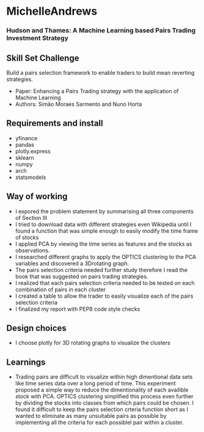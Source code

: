 # MichelleAndrews
### Hudson and Thames: A Machine Learning based Pairs Trading Investment Strategy

## Skill Set Challenge
Build a pairs selection framework to enable traders to build mean reverting strategies.
- Paper: Enhancing a Pairs Trading strategy with the application of Machine Learning
- Authors: Simão Moraes Sarmento and Nuno Horta

## Requirements and install
- yfinance
- pandas
- plotly.express
- sklearn
- numpy
- arch
- statsmodels

## Way of working

- I expored the problem statement by summarising all three components of Section III
- I tried to download data with different strategies even Wikipedia until I found a function that was simple enough to easily modify the time frame of stocks
- I applied PCA by viewing the time series as features and the stocks as observations.
- I researched different graphs to apply the OPTICS clustering to the PCA variables and discovered a 3Drotating graph.
- The pairs selection criteria needed further study therefore I read the book that was suggested on pairs trading strategies.
- I realized that each pairs selection criteria needed to be tested on each combination of pairs in each cluster
- I created a table to allow the trader to easily visualize each of the pairs selection criteria
- I finalized my report with PEP8 code style checks

## Design choices

- I choose plotly for 3D rotating graphs to visualize the clusters

## Learnings

- Trading pairs are difficult to visualize within high dimentional data sets like time series data over a long period of time. This experiment proposed a simple way to reduce the dimentionality of each availible stock with PCA. OPTICS clustering simplified this process even further by dividing the stocks into classes from which pairs could be chosen. I found it difficult to keep the pairs selection crteria function short as I wanted to eliminate as many unsuitable pairs as possible by implementing all the criteria for each possiblel pair within a cluster.
